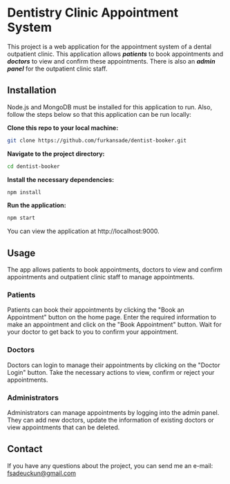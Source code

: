 
# Dentistry Clinic Appointment System

This project is a web application for the appointment system of a dental outpatient clinic. This application allows ***patients*** to book appointments and ***doctors*** to view and confirm these appointments. There is also an ***admin panel*** for the outpatient clinic staff.

## Installation

Node.js and MongoDB must be installed for this application to run. Also, follow the steps below so that this application can be run locally:

**Clone this repo to your local machine:**
```sh
git clone https://github.com/furkansade/dentist-booker.git
```

**Navigate to the project directory:**
```sh
cd dentist-booker
```

**Install the necessary dependencies:**
```sh
npm install
```

**Run the application:**
```sh
npm start
```

You can view the application at http://localhost:9000.

## Usage
The app allows patients to book appointments, doctors to view and confirm appointments and outpatient clinic staff to manage appointments.

### Patients
Patients can book their appointments by clicking the "Book an Appointment" button on the home page. Enter the required information to make an appointment and click on the "Book Appointment" button. Wait for your doctor to get back to you to confirm your appointment.

### Doctors
Doctors can login to manage their appointments by clicking on the "Doctor Login" button. Take the necessary actions to view, confirm or reject your appointments.

### Administrators
Administrators can manage appointments by logging into the admin panel. They can add new doctors, update the information of existing doctors or view appointments that can be deleted.

## Contact
If you have any questions about the project, you can send me an e-mail: fsadeuckun@gmail.com



       

